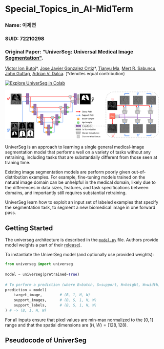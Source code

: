 # Special_Topics_in_AI-MidTerm

### Name: 이제연

### SUID: 72210298

### Original Paper: ["UniverSeg: Universal Medical Image Segmentation"](http://arxiv.org/abs/2304.06131).
[Victor Ion Butoi](https://victorbutoi.github.io)\*,
[Jose Javier Gonzalez Ortiz](https://josejg.com)\*,
[Tianyu Ma](https://www.linkedin.com/in/tianyu-ma-472219174/),
[Mert R. Sabuncu](https://sabuncu.engineering.cornell.edu/),
[John Guttag](https://people.csail.mit.edu/guttag/),
[Adrian V. Dalca](http://www.mit.edu/~adalca/). (\*denotes equal contribution)
 
[![Explore UniverSeg in Colab](https://colab.research.google.com/assets/colab-badge.svg)](https://colab.research.google.com/drive/10Vrbb6kyelXeGlGbmJhyhNkG9YwnwiBY)<br>

![network](https://raw.githubusercontent.com/JJGO/UniverSeg/gh-pages/assets/images/network-architecture.png)

UniverSeg is an approach to learning a single general medical-image segmentation model that performs well on a variety of tasks without any retraining, including tasks that are substantially different from those seen at traning time.

Existing image segmentation models are perform poorly given out-of-distribution examples. For example, fine-tuning models trained on the natural image domain
can be unhelpful in the medical domain, likely due to the differences in data sizes, features, and task specifications between domains, and importantly still requires substantial retraining.

UniverSeg learn how to exploit an input set of labeled examples that specify the segmentation task, to segment a new biomedical image in one forward pass.


## Getting Started

The universeg architecture is described in the [`model.py`](https://github.com/2reenact/Special_Topics_in_AI-MidTerm/blob/master/universeg/model.py#L125) file.
Authors provide model weights a part of their [release](https://github.com/JJGO/UniverSeg/releases/tag/weights)).

To instantiate the UniverSeg model (and optionally use provided weights):
```python
from universeg import universeg

model = universeg(pretrained=True)

# To perform a prediction (where B=batch, S=support, H=height, W=width)
prediction = model(
    target_image,        # (B, 1, H, W)
    support_images,      # (B, S, 1, H, W)
    support_labels,      # (B, S, 1, H, W)
) # -> (B, 1, H, W)

```
For all inputs ensure that pixel values are min-max normalized to the $[0,1]$ range and that the spatial dimensions are $(H, W) = (128, 128)$.


## Pseudocode of UniverSeg
```

```
